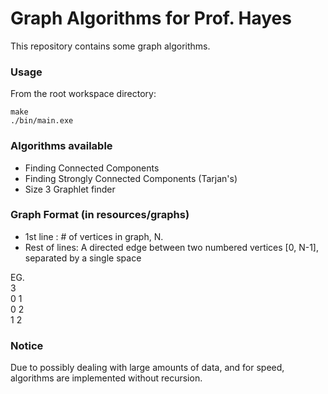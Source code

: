 # Graph Algorithms for Prof. Hayes #
This repository contains some graph algorithms.

### Usage ###
From the root workspace directory:
```
make
./bin/main.exe
```

### Algorithms available ###
- Finding Connected Components
- Finding Strongly Connected Components (Tarjan's)
- Size 3 Graphlet finder

### Graph Format (in resources/graphs) ###
- 1st line     : # of vertices in graph, N.
- Rest of lines: A directed edge between two numbered vertices [0, N-1], separated by a single space

EG. <br/>
3   <br/>
0 1 <br/>
0 2 <br/>
1 2 <br/>

### Notice ###
Due to possibly dealing with large amounts of data, and for speed, algorithms are implemented without recursion.